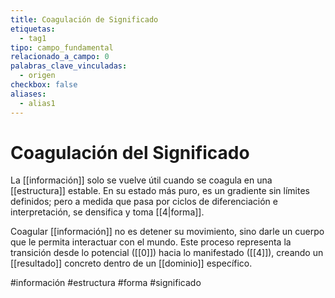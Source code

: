 ```yaml
---
title: Coagulación de Significado
etiquetas:
  - tag1
tipo: campo_fundamental
relacionado_a_campo: 0
palabras_clave_vinculadas:
  - origen
checkbox: false
aliases:
  - alias1
---
```


# Coagulación del Significado

La [[información]] solo se vuelve útil cuando se coagula en una [[estructura]] estable. En su estado más puro, es un gradiente sin límites definidos; pero a medida que pasa por ciclos de diferenciación e interpretación, se densifica y toma [[4|forma]]. 

Coagular [[información]] no es detener su movimiento, sino darle un cuerpo que le permita interactuar con el mundo. Este proceso representa la transición desde lo potencial ([[0]]) hacia lo manifestado ([[4]]), creando un [[resultado]] concreto dentro de un [[dominio]] específico.

#información #estructura #forma #significado